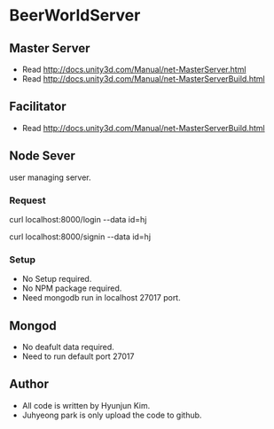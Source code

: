 
BeerWorldServer
=========

Master Server
----------

* Read http://docs.unity3d.com/Manual/net-MasterServer.html
* Read http://docs.unity3d.com/Manual/net-MasterServerBuild.html

Facilitator
---------

* Read http://docs.unity3d.com/Manual/net-MasterServerBuild.html

Node Sever
---------

user managing server.

### Request

   curl localhost:8000/login --data id=hj

   curl localhost:8000/signin --data id=hj

### Setup

* No Setup required.
* No NPM package required.
* Need mongodb run in localhost 27017 port.


Mongod
--------

* No deafult data required.
* Need to run default port 27017


Author
---------

* All code is written by Hyunjun Kim.
* Juhyeong park is only upload the code to github.
